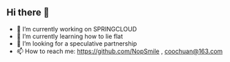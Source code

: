 ## Hi there 👋

<!--
**NopSmile/NopSmile** is a ✨ _special_ ✨ repository because its `README.md` (this file) appears on your GitHub profile.

- 🤔 I’m looking for help with ...
- 💬 Ask me about ...
- 😄 Pronouns: ...
- ⚡ Fun fact: ...
Here are some ideas to get you started:
-->
- 🔭 I’m currently working on SPRINGCLOUD 
- 🌱 I’m currently learning how to lie flat
- 👯 I’m looking for a speculative partnership
- 📫 How to reach me: https://github.com/NopSmile , coochuan@163.com

